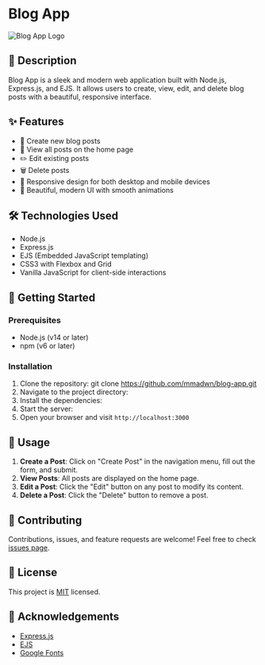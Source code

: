 # Blog App

![Blog App Logo](https://ibb.co.com/pJX22RR)

## 📝 Description

Blog App is a sleek and modern web application built with Node.js, Express.js, and EJS. It allows users to create, view, edit, and delete blog posts with a beautiful, responsive interface.

## ✨ Features

- 📝 Create new blog posts
- 👀 View all posts on the home page
- ✏️ Edit existing posts
- 🗑️ Delete posts
- 📱 Responsive design for both desktop and mobile devices
- 🎨 Beautiful, modern UI with smooth animations

## 🛠️ Technologies Used

- Node.js
- Express.js
- EJS (Embedded JavaScript templating)
- CSS3 with Flexbox and Grid
- Vanilla JavaScript for client-side interactions

## 🚀 Getting Started

### Prerequisites

- Node.js (v14 or later)
- npm (v6 or later)

### Installation

1. Clone the repository: git clone https://github.com/mmadwn/blog-app.git
2. Navigate to the project directory:
3. Install the dependencies:
4. Start the server:
5. Open your browser and visit `http://localhost:3000`

## 🎯 Usage
1. **Create a Post**: Click on "Create Post" in the navigation menu, fill out the form, and submit.
2. **View Posts**: All posts are displayed on the home page.
3. **Edit a Post**: Click the "Edit" button on any post to modify its content.
4. **Delete a Post**: Click the "Delete" button to remove a post.

## 🤝 Contributing

Contributions, issues, and feature requests are welcome! Feel free to check [issues page](https://github.com/mmadwn/blog-app/issues).

## 📜 License

This project is [MIT](https://opensource.org/licenses/MIT) licensed.

## 👏 Acknowledgements

- [Express.js](https://expressjs.com/)
- [EJS](https://ejs.co/)
- [Google Fonts](https://fonts.google.com/)
  
